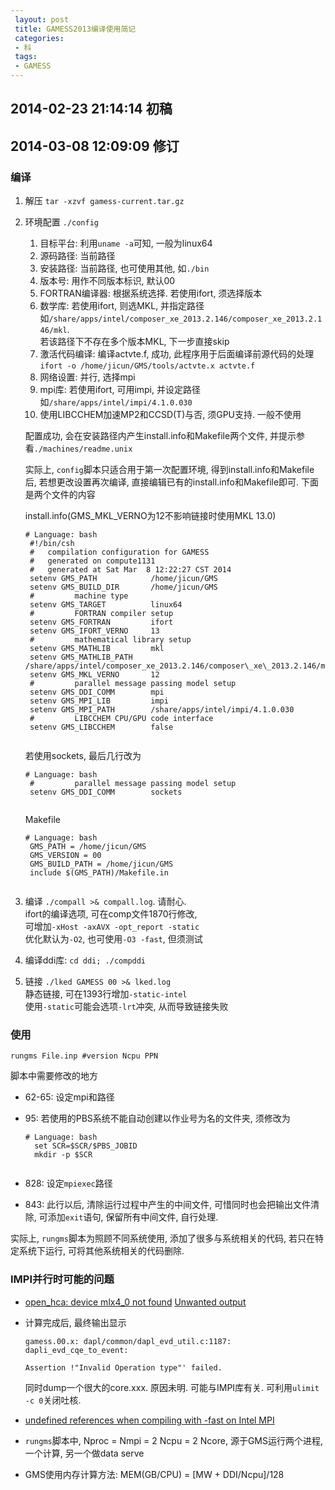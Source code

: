 ```yaml
---
 layout: post
 title: GAMESS2013编译使用简记
 categories: 
 - 科
 tags:
 - GAMESS
---
```


## 2014-02-23 21:14:14 初稿

## 2014-03-08 12:09:09 修订

### 编译

1. 解压 `tar -xzvf gamess-current.tar.gz`

2. 环境配置 `./config`

	1. 目标平台: 利用`uname -a`可知, 一般为linux64
	2. 源码路径: 当前路径
	3. 安装路径: 当前路径, 也可使用其他, 如`./bin`
	4. 版本号: 用作不同版本标识, 默认00
	5. FORTRAN编译器: 根据系统选择. 若使用ifort, 须选择版本
	6. 数学库: 若使用ifort, 则选MKL, 并指定路径如`/share/apps/intel/composer_xe_2013.2.146/composer_xe_2013.2.146/mkl`.  
		若该路径下不存在多个版本MKL, 下一步直接skip
	7. 激活代码编译: 编译actvte.f, 成功, 此程序用于后面编译前源代码的处理  
		`ifort -o /home/jicun/GMS/tools/actvte.x actvte.f`
	8. 网络设置: 并行, 选择mpi
	9. mpi库: 若使用ifort, 可用impi, 并设定路径如`/share/apps/intel/impi/4.1.0.030`
	10. 使用LIBCCHEM加速MP2和CCSD(T)与否, 须GPU支持. 一般不使用

	配置成功, 会在安装路径内产生install.info和Makefile两个文件, 并提示参看`./machines/readme.unix`

	实际上, `config`脚本只适合用于第一次配置环境, 得到install.info和Makefile后, 若想更改设置再次编译, 直接编辑已有的install.info和Makefile即可.
	下面是两个文件的内容

	install.info(GMS_MKL_VERNO为12不影响链接时使用MKL 13.0)
	
	<pre class="line-numbers" data-start="0"><code class="language-bash"># Language: bash
	#!/bin/csh
	#   compilation configuration for GAMESS
	#   generated on compute1131
	#   generated at Sat Mar  8 12:22:27 CST 2014
	setenv GMS_PATH            /home/jicun/GMS
	setenv GMS_BUILD_DIR       /home/jicun/GMS
	#         machine type
	setenv GMS_TARGET          linux64
	#         FORTRAN compiler setup
	setenv GMS_FORTRAN         ifort
	setenv GMS_IFORT_VERNO     13
	#         mathematical library setup
	setenv GMS_MATHLIB         mkl
	setenv GMS_MATHLIB_PATH    /share/apps/intel/composer_xe_2013.2.146/composer\_xe\_2013.2.146/mkl/lib/intel64
	setenv GMS_MKL_VERNO       12
	#         parallel message passing model setup
	setenv GMS_DDI_COMM        mpi
	setenv GMS_MPI_LIB         impi
	setenv GMS_MPI_PATH        /share/apps/intel/impi/4.1.0.030
	#         LIBCCHEM CPU/GPU code interface
	setenv GMS_LIBCCHEM        false
	</code></pre>
	
	若使用sockets, 最后几行改为
	
	<pre class="line-numbers" data-start="0"><code class="language-bash"># Language: bash
	#         parallel message passing model setup
	setenv GMS_DDI_COMM        sockets
	</code></pre>

	Makefile
	
	<pre class="line-numbers" data-start="0"><code class="language-bash"># Language: bash
	GMS_PATH = /home/jicun/GMS
	GMS_VERSION = 00
	GMS_BUILD_PATH = /home/jicun/GMS
	include $(GMS_PATH)/Makefile.in
	</code></pre>
3. 编译 `./compall >& compall.log`. 请耐心.  
	ifort的编译选项, 可在comp文件1870行修改,   
	可增加`-xHost -axAVX -opt_report -static`  
	优化默认为`-O2`, 也可使用`-O3 -fast`, 但须测试

4. 编译ddi库: `cd ddi; ./compddi`

5. 链接 `./lked GAMESS 00 >& lked.log`  
	静态链接, 可在1393行增加`-static-intel`  
	使用`-static`可能会选项`-lrt`冲突, 从而导致链接失败

### 使用

`rungms File.inp #version Ncpu PPN`

脚本中需要修改的地方

- 62-65: 设定mpi和路径
- 95: 若使用的PBS系统不能自动创建以作业号为名的文件夹, 须修改为  
	
	<pre class="line-numbers" data-start="0"><code class="language-bash"># Language: bash
	set SCR=$SCR/$PBS_JOBID
	mkdir -p $SCR
	</code></pre>

- 828: 设定`mpiexec`路径
- 843: 此行以后, 清除运行过程中产生的中间文件, 可惜同时也会把输出文件清除, 可添加`exit`语句, 保留所有中间文件, 自行处理.

实际上, `rungms`脚本为照顾不同系统使用, 添加了很多与系统相关的代码, 若只在特定系统下运行, 可将其他系统相关的代码删除.



### IMPI并行时可能的问题

- [open_hca: device mlx4_0 not found](http://software.intel.com/en-us/forums/topic/393416) [Unwanted output](http://software.intel.com/en-us/forums/topic/379510)

- 计算完成后, 最终输出显示

	`gamess.00.x: dapl/common/dapl_evd_util.c:1187: dapli_evd_cqe_to_event:`

	`Assertion !"Invalid Operation type"' failed.`

	同时dump一个很大的core.xxx. 原因未明. 可能与IMPI库有关. 可利用`ulimit -c 0`关闭吐核.

- [undefined references when compiling with -fast on Intel MPI](http://software.intel.com/en-us/forums/topic/287135)

- `rungms`脚本中, Nproc = Nmpi = 2 Ncpu = 2 Ncore, 源于GMS运行两个进程, 一个计算, 另一个做data serve

- GMS使用内存计算方法:  MEM(GB/CPU) = [MW + DDI/Ncpu]/128
